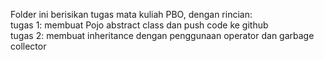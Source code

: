 Folder ini berisikan tugas mata kuliah PBO, dengan rincian:
  <br/> tugas 1: membuat Pojo abstract class dan push code ke github
  <br/> tugas 2: membuat inheritance dengan penggunaan operator dan garbage collector
